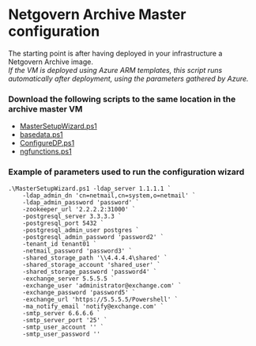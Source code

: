 # Netgovern Archive Master configuration

The starting point is after having deployed in your infrastructure a Netgovern Archive image.  
*If the VM is deployed using Azure ARM templates, this script runs automatically after deployment, using the parameters gathered by Azure.*

### Download the following scripts to the same location in the archive master VM

* <a href="https://bitbucket.netmail.com/projects/PUB/repos/deployments/raw/scripts/MasterSetupWizard.ps1" target="_blank">MasterSetupWizard.ps1</a>
* <a href="https://bitbucket.netmail.com/projects/PUB/repos/deployments/raw/scripts/basedata.ps1" target="_blank">basedata.ps1</a>
* <a href="https://bitbucket.netmail.com/projects/PUB/repos/deployments/raw/scripts/ConfigureDP.ps1" target="_blank">ConfigureDP.ps1</a>
* <a href="https://bitbucket.netmail.com/projects/PUB/repos/deployments/raw/scripts/ngfunctions.ps1" target="_blank">ngfunctions.ps1</a>


### Example of parameters used to run the configuration wizard 
```
.\MasterSetupWizard.ps1 -ldap_server 1.1.1.1 `
    -ldap_admin_dn 'cn=netmail,cn=system,o=netmail' `
    -ldap_admin_password 'password' `
    -zookeeper_url '2.2.2.2:31000' `
    -postgresql_server 3.3.3.3 `
    -postgresql_port 5432 `
    -postgresql_admin_user postgres `
    -postgresql_admin_password 'password2' `
    -tenant_id tenant01 `
    -netmail_password 'password3' `
    -shared_storage_path '\\4.4.4.4\shared' `
    -shared_storage_account 'shared_user' `
    -shared_storage_password 'password4' `
    -exchange_server 5.5.5.5 `
    -exchange_user 'administrator@exchange.com' `
    -exchange_password 'password5' `
    -exchange_url 'https://5.5.5.5/Powershell' `
    -ma_notify_email 'notify@exchange.com' `
    -smtp_server 6.6.6.6 `
    -smtp_server_port '25' `
    -smtp_user_account '' `
    -smtp_user_password ''
```